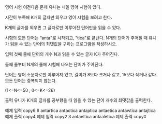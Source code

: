영어 시험
이전다음
문제
유니는 내일 영어 시험이 있다.

시간이 부족해 K개의 글자만 외우고 영어 시험을 보려고 한다.

K개의 글자를 외우면 그 글자로만 이루어진 단어만을 읽을 수 있다.

시험의 모든 단어는 “anta"로 시작되고, "tica"로 끝난다. N개의 단어가 주어질 때 유니가 읽을 수 있는 단어의 최댓값을 구하는 프로그램을 작성하시오.

입력
첫째 줄에 단어의 개수 N과 읽을 수 있는 글자 K가 주어진다.

둘째 줄부터 N개의 줄에 시험에 나오는 단어가 주어진다.

단어는 영어 소문자로만 이루어져 있고, 길이가 8보다 크거나 같고, 15보다 작거나 같다. 모든 단어는 중복되지 않는다.

(1<=N<=50 , 0<=K<=26)

출력
유니가 K개의 글자를 공부했을 때 읽을 수 있는 단어 개수의 최댓값을 출력한다.

예제 입력
copy6 9
antartica
antaotica
antaptica
antaetica
antawtica
antajtica
예제 출력
copy4
예제 입력
copy2 3
antaeltica
antaaletica
예제 출력
copy0